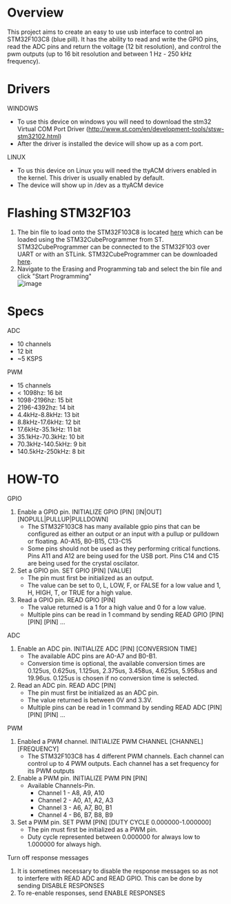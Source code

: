 # Overview

This project aims to create an easy to use usb interface to control an STM32F103C8 (blue pill). It has the ability to read and write the GPIO pins, read the ADC pins and return the voltage (12 bit resolution), and control the pwm outputs (up to 16 bit resolution and between 1 Hz - 250 kHz frequency).

# Drivers

WINDOWS
  * To use this device on windows you will need to download the stm32 Virtual COM Port Driver (http://www.st.com/en/development-tools/stsw-stm32102.html)
  * After the driver is installed the device will show up as a com port.
  
LINUX
  * To us this device on Linux you will need the ttyACM drivers enabled in the kernel. This driver is usually enabled by default.
  * The device will show up in /dev as a ttyACM device

# Flashing STM32F103
1. The bin file to load onto the STM32F103C8 is located <a href="https://github.com/FL0WL0W/USB_GPIO_ADC_PWM/releases">here</a> which can be loaded using the STM32CubeProgrammer from ST. STM32CubeProgrammer can be connected to the STM32F103 over UART or with an STLink. STM32CubeProgrammer can be downloaded <a href="https://www.st.com/en/development-tools/stm32cubeprog.html#get-software">here</a>.
2. Navigate to the Erasing and Programming tab and select the bin file and click "Start Programming" <br>
![image](https://user-images.githubusercontent.com/1595263/178074897-7f7d68ad-5cc3-4730-8d61-423ffc6df184.png)

# Specs

ADC 
  * 10 channels
  * 12 bit
  * ~5 KSPS
  
PWM
  * 15 channels
  * < 1098hz: 16 bit
  * 1098-2196hz: 15 bit
  * 2196-4392hz: 14 bit
  * 4.4kHz-8.8kHz: 13 bit
  * 8.8kHz-17.6kHz: 12 bit
  * 17.6kHz-35.1kHz: 11 bit
  * 35.1kHz-70.3kHz: 10 bit
  * 70.3kHz-140.5kHz: 9 bit
  * 140.5kHz-250kHz: 8 bit

# HOW-TO

GPIO
  1. Enable a GPIO pin. INITIALIZE GPIO [PIN] [IN|OUT] [NOPULL|PULLUP|PULLDOWN]
      * The STM32F103C8 has many available gpio pins that can be configured as either an output or an input with a pullup or pulldown or floating. A0-A15, B0-B15, C13-C15
      * Some pins should not be used as they performing critical functions. Pins A11 and A12 are being used for the USB port. Pins C14 and C15 are being used for the crystal oscilator.
  2. Set a GPIO pin. SET GPIO [PIN] [VALUE]
      * The pin must first be initialized as an output.
      * The value can be set to 0, L, LOW, F, or FALSE for a low value and 1, H, HIGH, T, or TRUE for a high value.
  3. Read a GPIO pin. READ GPIO [PIN]
      * The value returned is a 1 for a high value and 0 for a low value.
      * Multiple pins can be read in 1 command by sending READ GPIO [PIN] [PIN] [PIN] ...

ADC
  1. Enable an ADC pin. INITIALIZE ADC [PIN] [CONVERSION TIME]
      * The available ADC pins are A0-A7 and B0-B1.
      * Conversion time is optional, the available conversion times are 0.125us, 0.625us, 1.125us, 2.375us, 3.458us, 4.625us, 5.958us and 19.96us. 0.125us is chosen if no conversion time is selected.
  2. Read an ADC pin. READ ADC [PIN]
      * The pin must first be initialized as an ADC pin.
      * The value returned is between 0V and 3.3V.
      * Multiple pins can be read in 1 command by sending READ ADC [PIN] [PIN] [PIN] ...
      
PWM
  1. Enabled a PWM channel. INITIALIZE PWM CHANNEL [CHANNEL] [FREQUENCY]
      * The STM32F103C8 has 4 different PWM channels. Each channel can control up to 4 PWM outputs. Each channel has a set frequency for its PWM outputs
  2. Enable a PWM pin. INITIALIZE PWM PIN [PIN]
      * Available Channels-Pin. 
          * Channel 1 - A8, A9, A10
          * Channel 2 - A0, A1, A2, A3
          * Channel 3 - A6, A7, B0, B1
          * Channel 4 - B6, B7, B8, B9
  3. Set a PWM pin. SET PWM [PIN] [DUTY CYCLE 0.000000-1.000000]
      * The pin must first be initialized as a PWM pin.
      * Duty cycle represented between 0.000000 for always low to 1.000000 for always high.
      
Turn off response messages
  1. It is sometimes necessary to disable the response messages so as not to interfere with READ ADC and READ GPIO. This can be done by sending DISABLE RESPONSES
  2. To re-enable responses, send ENABLE RESPONSES
